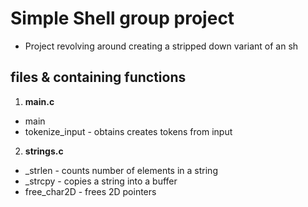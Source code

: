 
# Simple Shell group project
- Project revolving around creating a stripped down variant of an sh

## files & containing functions
1. __main.c__
- main
- tokenize_input - obtains creates tokens from input

2. __strings.c__
- \_strlen - counts number of elements in a string
- \_strcpy - copies a string into a buffer
- free_char2D - frees 2D pointers

